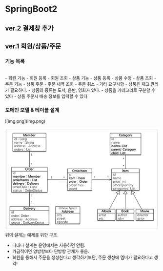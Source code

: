 # SpringBoot2
<h2>ver.2 결제창 추가 </h2>
<h2>ver.1 회원/상품/주문 </h2>
<h3>기능 목록</h3><br>
- 회원 기능
  - 회원 등록
  - 회원 조회 
- 상품 기능
  - 상품 등록
  - 상품 수정
  - 상품 조회
- 주문 기능
  - 상품 주문
  - 주문 내역 조회
  - 주문 취소
- 기타 요구사항
  - 상품은 재고 관리가 필요하다.
  - 상품의 종류는 도서, 음반, 영화가 있다.
  - 상품을 카테고리로 구분할 수 있다
  - 상품 주문시 배송 정보를 입력할 수 있다


<h3>도메인 모델 & 테이블 설계</h3>
![img.png](img.png)

![img_1.png](img_1.png) <br>
위의 설계는 예제를 위한 구조.
- 다대다 설계는 운영에서는 사용하면 안됨.
- 가급적이면 양방향보다 단방향 관계가 좋음.
- 회원을 통해서 주문을 생성한다고 생각하기보단, 주문 생성에 멤버가 필요하다고 생각!
